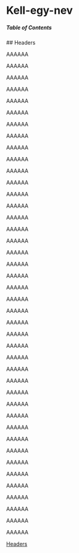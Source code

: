 # Kell-egy-nev


##### Table of Contents  

<a name="headers"/>
## Headers
</a>




AAAAAA

AAAAAA

AAAAAA

AAAAAA

AAAAAA

AAAAAA







AAAAAA

AAAAAA

AAAAAA

AAAAAA

AAAAAA

AAAAAA


AAAAAA

AAAAAA

AAAAAA

AAAAAA

AAAAAA

AAAAAA

AAAAAA

AAAAAA

AAAAAA

AAAAAA

AAAAAA

AAAAAA

AAAAAA

AAAAAA

AAAAAA

AAAAAA

AAAAAA

AAAAAA

AAAAAA

AAAAAA

AAAAAA

AAAAAA

AAAAAA

AAAAAA

AAAAAA

AAAAAA

AAAAAA

AAAAAA

AAAAAA

AAAAAA









[Headers](#headers)  
